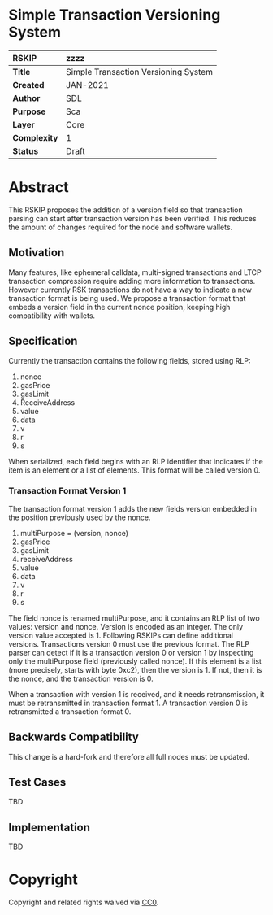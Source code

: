 # Simple Transaction Versioning System


|RSKIP          | zzzz |
| :------------ |:-------------|
|**Title**      |Simple Transaction Versioning System|
|**Created**    |JAN-2021 |
|**Author**     |SDL|
|**Purpose**    |Sca |
|**Layer**      |Core |
|**Complexity** |1|
|**Status**     |Draft |


# **Abstract**

This RSKIP proposes the addition of a version field so that transaction parsing can start after transaction version has been verified. This reduces the amount of changes required for the node and software wallets.

## Motivation

Many features, like ephemeral calldata, multi-signed transactions and LTCP transaction compression require adding more information to transactions. However currently RSK transactions do not have a way to indicate a new transaction format is being used. We propose a transaction format that embeds a version field in the current nonce position, keeping high compatibility with wallets.



## Specification

Currently the transaction contains the following fields, stored using RLP:

1. nonce
2. gasPrice
3. gasLimit
4. ReceiveAddress
5. value
6. data
7. v
8. r
9. s

When serialized, each field begins with an RLP identifier that indicates if the item is an element or a list of elements. This format will be called version 0.


### Transaction Format  Version 1

The transaction format version 1 adds the new fields version embedded in the position previously used by the nonce. 

1. multiPurpose = (version, nonce)
2. gasPrice
3. gasLimit
4. receiveAddress
5. value
6. data
7. v
8. r
9. s

The field nonce is renamed multiPurpose, and it contains an RLP list of two values: version and nonce. Version is encoded as an integer. The only version value accepted is 1. Following RSKIPs can define additional versions. Transactions version 0 must use the previous format.  The RLP parser can detect if it is a transaction version 0 or version 1 by inspecting only the multiPurpose field (previously called nonce). If this element is a list (more precisely, starts with byte 0xc2), then the version is 1. If not, then it is the nonce, and the transaction version is 0.

When a transaction with version 1 is received, and it needs retransmission, it must be retransmitted in transaction format 1. A transaction version 0 is retransmitted a transaction format 0.

## Backwards Compatibility

This change is a hard-fork and therefore all full nodes must be updated. 

## Test Cases

TBD

## Implementation

TBD


# **Copyright**

Copyright and related rights waived via [CC0](https://creativecommons.org/publicdomain/zero/1.0/).


